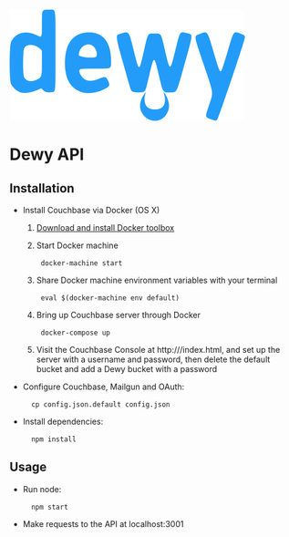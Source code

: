![Dewy](dewy.png "Dewy")

# Dewy API

## Installation

* Install Couchbase via Docker (OS X)

	1. [Download and install Docker toolbox](https://docs.docker.com/mac/step_one/)
	2. Start Docker machine
	
			docker-machine start
			
	3. Share Docker machine environment variables with your terminal
	
			eval $(docker-machine env default)
			
	4. Bring up Couchbase server through Docker
	
			docker-compose up

	5. Visit the Couchbase Console at http://<docker-machine-ip>/index.html, and set up the server with a username and password, then delete the default bucket and add a Dewy bucket with a password

* Configure Couchbase, Mailgun and OAuth:

        cp config.json.default config.json

* Install dependencies:

		npm install

## Usage

* Run node:

		npm start

* Make requests to the API at localhost:3001